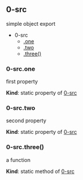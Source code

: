 ## 0-src
simple object export

  

* 0-src
    * [.one](#module_0-src.one)
    * [.two](#module_0-src.two)
    * [.three()](#BITBUCKET-module:0-src.three)


### 0-src.one
first property

**Kind**: static property of [0-src](#module_0-src)


### 0-src.two
second property

**Kind**: static property of [0-src](#module_0-src)


### 0-src.three()
a function

**Kind**: static method of [0-src](#module_0-src)


